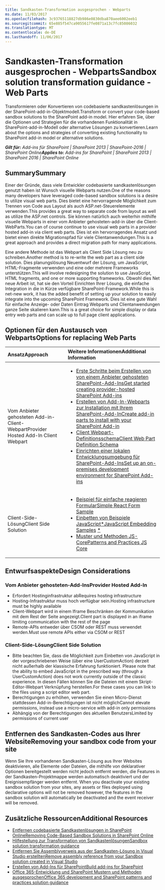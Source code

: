 ```yaml
---
title: Sandkasten-Transformation ausgesprochen - Webparts
ms.date: 11/03/2017
ms.openlocfilehash: 3c93765118827db986e0830dba870aee6002eeb1
ms.sourcegitcommit: 65e885f547ca9055617fe0871a13c7fc85086032
ms.translationtype: MT
ms.contentlocale: de-DE
ms.lasthandoff: 11/06/2017
---
```

# <a name="sandbox-solution-transformation-guidance---web-parts"></a><span data-ttu-id="41c21-102">Sandkasten-Transformation ausgesprochen - Webparts</span><span class="sxs-lookup"><span data-stu-id="41c21-102">Sandbox solution transformation guidance - Web Parts</span></span>
<span data-ttu-id="41c21-103">Transformieren oder Konvertieren von codebasierte sandkastenlösungen in der SharePoint-add-in-Objektmodell.</span><span class="sxs-lookup"><span data-stu-id="41c21-103">Transform or convert your code-based sandbox solutions to the SharePoint add-in model.</span></span> <span data-ttu-id="41c21-104">Hier erfahren Sie, über die Optionen und Strategien für die vorhandenen Funktionalität in SharePoint-add-in-Modell oder alternative Lösungen zu konvertieren.</span><span class="sxs-lookup"><span data-stu-id="41c21-104">Learn about the options and strategies of converting existing functionality to SharePoint add-in model or alternative solutions.</span></span>

<span data-ttu-id="41c21-105">_**Gilt für:** Add-ins für SharePoint | SharePoint 2013 | SharePoint-2016 | SharePoint Online_</span><span class="sxs-lookup"><span data-stu-id="41c21-105">_**Applies to:** Add-ins for SharePoint | SharePoint 2013 | SharePoint 2016 | SharePoint Online_</span></span>


## <a name="summary"></a><span data-ttu-id="41c21-106">Summary</span><span class="sxs-lookup"><span data-stu-id="41c21-106">Summary</span></span>

<span data-ttu-id="41c21-107">Einer der Gründe, dass viele Entwickler codebasierte sandkastenlösungen genutzt haben ist Wunsch visuelle Webparts nutzen.</span><span class="sxs-lookup"><span data-stu-id="41c21-107">One of the reasons many developers have leveraged code-based sandbox solutions is a desire to utilize visual web parts.</span></span> <span data-ttu-id="41c21-108">Dies bietet eine hervorragende Möglichkeit zum Trennen von Code aus Layout als auch ASP.net-Steuerelemente verwenden.</span><span class="sxs-lookup"><span data-stu-id="41c21-108">This provides a great way to separate code from layout as well as utilize the ASP.net controls.</span></span> <span data-ttu-id="41c21-109">Sie können natürlich auch weiterhin mithilfe visuelle Webparts in einer vom Anbieter gehosteten-add-in über die Client-WebParts.</span><span class="sxs-lookup"><span data-stu-id="41c21-109">You can of course continue to use visual web parts in a provider hosted add-in via client web parts.</span></span> <span data-ttu-id="41c21-110">Dies ist ein hervorragendes Ansatz und bietet einen direkte Migrationspfad für viele Clientanwendungen.</span><span class="sxs-lookup"><span data-stu-id="41c21-110">This is a great approach and provides a direct migration path for many applications.</span></span>

<span data-ttu-id="41c21-111">Eine andere Methode ist das Webpart als Client Side Lösung neu zu schreiben.</span><span class="sxs-lookup"><span data-stu-id="41c21-111">Another method is to re-write the web part as a client side solution.</span></span> <span data-ttu-id="41c21-112">Dies planungslösung Neuentwurf der Lösung, um JavaScript, HTML-Fragmente verwenden und eine oder mehrere Frameworks unterstützen.</span><span class="sxs-lookup"><span data-stu-id="41c21-112">This will involve redesigning the solution to use JavaScript, HTML fragments, and one or more supporting frameworks.</span></span> <span data-ttu-id="41c21-113">Obwohl dies Net neue Arbeit ist, hat sie den Vorteil Einrichten Ihrer Lösung, die einfache Integration in die in Kürze verfügbare SharePoint-Framework.</span><span class="sxs-lookup"><span data-stu-id="41c21-113">While this is net-new work, it has the added benefit of setting up your solution to easily integrate into the upcoming SharePoint Framework.</span></span> <span data-ttu-id="41c21-114">Dies ist eine gute Wahl für einfache Anzeige- oder Daten Eintrag Webparts und Clientanwendungen ganze Seite skalieren kann.</span><span class="sxs-lookup"><span data-stu-id="41c21-114">This is a great choice for simple display or data entry web parts and can scale up to full page client applications.</span></span>


## <a name="options-for-replacing-web-parts"></a><span data-ttu-id="41c21-115">Optionen für den Austausch von Webparts</span><span class="sxs-lookup"><span data-stu-id="41c21-115">Options for replacing Web Parts</span></span>
<span data-ttu-id="41c21-116"><a name="sectionSection2"> </a></span><span class="sxs-lookup"><span data-stu-id="41c21-116"></span></span>

|<span data-ttu-id="41c21-117">**Ansatz**</span><span class="sxs-lookup"><span data-stu-id="41c21-117">**Approach**</span></span>|<span data-ttu-id="41c21-118">**Weitere Informationen**</span><span class="sxs-lookup"><span data-stu-id="41c21-118">**Additional Information**</span></span>|
|:-----|:-----|
|<span data-ttu-id="41c21-119">Vom Anbieter gehosteten Add-in-Client-Webpart</span><span class="sxs-lookup"><span data-stu-id="41c21-119">Provider Hosted Add-In Client Webpart</span></span>|<ul><li>[<span data-ttu-id="41c21-120">Erste Schritte beim Erstellen von von einem Anbieter gehosteten SharePoint-Add-Ins</span><span class="sxs-lookup"><span data-stu-id="41c21-120">Get started creating provider-hosted SharePoint Add-ins</span></span>](https://msdn.microsoft.com/en-us/library/office/fp142381.aspx)</li><li>[<span data-ttu-id="41c21-121">Erstellen von Add-In-Webparts zur Installation mit Ihrem SharePoint-Add-In</span><span class="sxs-lookup"><span data-stu-id="41c21-121">Create add-in parts to install with your SharePoint Add-in</span></span>](https://msdn.microsoft.com/en-us/library/a2664289-6c56-4cb1-987a-22367fad55eb)</li><li>[<span data-ttu-id="41c21-122">Client Webpart-Definitionsschema</span><span class="sxs-lookup"><span data-stu-id="41c21-122">Client Web Part Definition Schema</span></span>](https://msdn.microsoft.com/en-us/library/office/dn481208.aspx)</li><li>[<span data-ttu-id="41c21-123">Einrichten einer lokalen Entwicklungsumgebung für SharePoint-Add-Ins</span><span class="sxs-lookup"><span data-stu-id="41c21-123">Set up an on-premises development environment for SharePoint Add-ins</span></span>](https://msdn.microsoft.com/en-us/library/office/fp179923.aspx)</li></ul>|
|<span data-ttu-id="41c21-124">Client-Side-Lösung</span><span class="sxs-lookup"><span data-stu-id="41c21-124">Client Side Solution</span></span>|<ul><li>[<span data-ttu-id="41c21-125">Beispiel für einfache reagieren Formular</span><span class="sxs-lookup"><span data-stu-id="41c21-125">Simple React Form Sample</span></span>](https://github.com/SharePoint/PnP/tree/dev/Samples/SharePoint.React.SupportTicket)</li><li><span data-ttu-id="41c21-126">[Einbetten von Beispiele JavaScript](https://github.com/SharePoint/PnP/tree/master/Samples/Core.JavaScript)[*](#actionsupportnote)</span><span class="sxs-lookup"><span data-stu-id="41c21-126">[JavaScript Embedding Samples](https://github.com/SharePoint/PnP/tree/master/Samples/Core.JavaScript) [*](#actionsupportnote)</span></span></li><li>[<span data-ttu-id="41c21-127">Muster und Methoden JS-Core</span><span class="sxs-lookup"><span data-stu-id="41c21-127">Patterns and Practices JS Core</span></span>](https://github.com/SharePoint/PnP-JS-Core/)</li></ul>|


## <a name="design-considerations"></a><span data-ttu-id="41c21-128">Entwurfsaspekte</span><span class="sxs-lookup"><span data-stu-id="41c21-128">Design Considerations</span></span>

### <a name="provider-hosted-add-in"></a><span data-ttu-id="41c21-129">Vom Anbieter gehosteten-Add-Ins</span><span class="sxs-lookup"><span data-stu-id="41c21-129">Provider Hosted Add-In</span></span>

<ul>
<li><span data-ttu-id="41c21-130">Erfordert Hostinginfrastruktur ab</span><span class="sxs-lookup"><span data-stu-id="41c21-130">Requires hosting infrastructure</span></span></li>
<li><span data-ttu-id="41c21-131">Hosting-Infrastruktur muss hoch verfügbar sein.</span><span class="sxs-lookup"><span data-stu-id="41c21-131">Hosting infrastructure must be highly available</span></span></li>
<li><span data-ttu-id="41c21-132">Client-Webpart wird in einem Iframe Beschränken der Kommunikation mit dem Rest der Seite angezeigt.</span><span class="sxs-lookup"><span data-stu-id="41c21-132">Client part is displayed in an iframe limiting communication with the rest of the page</span></span></li>
<li><span data-ttu-id="41c21-133">Remote-APIs entweder über CSOM oder REST muss verwendet werden.</span><span class="sxs-lookup"><span data-stu-id="41c21-133">Must use remote APIs either via CSOM or REST</span></span></li>
</ul>

### <a name="client-side-solution"></a><span data-ttu-id="41c21-134">Client-Side-Lösung</span><span class="sxs-lookup"><span data-stu-id="41c21-134">Client Side Solution</span></span>

<ul>
<li><span data-ttu-id="41c21-135">
<a name="actionsupportnote"></a>Bitte beachten Sie, dass die Möglichkeit zum Einbetten von JavaScript in der vorgeschriebenen Weise (über eine UserCustomAction) derzeit nicht außerhalb der klassische Erfahrung funktioniert.</span><span class="sxs-lookup"><span data-stu-id="41c21-135">
<a name="actionsupportnote"></a> Please note that the ability to embed JavaScript in the prescribed way (through a UserCustomAction) does not work currently outside of the classic experience.</span></span> <span data-ttu-id="41c21-136">In diesen Fällen können Sie die Dateien mit einem Skript-Editor-Webpart Verknüpfung herstellen.</span><span class="sxs-lookup"><span data-stu-id="41c21-136">For these cases you can link to the files using a script editor web part.</span></span></li>
<li><span data-ttu-id="41c21-137">Berechtigungen zu erhöhen, verwenden Sie einen Micro-Dienst stattdessen Add-in-Berechtigungen ist nicht möglich</span><span class="sxs-lookup"><span data-stu-id="41c21-137">Cannot elevate permissions, instead use a micro-service with add-in only permissions</span></span></li>
<li><span data-ttu-id="41c21-138">Abhängig von der Berechtigungen des aktuellen Benutzers</span><span class="sxs-lookup"><span data-stu-id="41c21-138">Limited by permissions of current user</span></span></li>
</ul>


## <a name="removing-your-sandbox-code-from-your-site"></a><span data-ttu-id="41c21-139">Entfernen des Sandkasten-Codes aus Ihrer Website</span><span class="sxs-lookup"><span data-stu-id="41c21-139">Removing your sandbox code from your site</span></span>
<span data-ttu-id="41c21-140"><a name="sectionSection3"></a> Wenn Sie Ihre vorhandenen Sandkasten-Lösung aus Ihrer Websites deaktivieren, alle Elemente oder Dateien, die mithilfe von deklarativer Optionen bereitgestellt werden nicht jedoch entfernt werden, die Features in der Sandkasten-Projektmappe werden automatisch deaktiviert und der Ereignisempfänger werden entfernt.</span><span class="sxs-lookup"><span data-stu-id="41c21-140"><a name="sectionSection3"> </a> When you deactivate your existing sandbox solution from your sites, any assets or files deployed using declarative options will not be removed however, the features in the sandbox solution will automatically be deactivated and the event receiver will be removed.</span></span>


## <a name="additional-resources"></a><span data-ttu-id="41c21-141">Zusätzliche Ressourcen</span><span class="sxs-lookup"><span data-stu-id="41c21-141">Additional Resources</span></span>
<span data-ttu-id="41c21-142"><a name="bk_addresources"> </a></span><span class="sxs-lookup"><span data-stu-id="41c21-142"></span></span>
-  [<span data-ttu-id="41c21-143">Entfernen codebasierte Sandkastenlösungen in SharePoint Online</span><span class="sxs-lookup"><span data-stu-id="41c21-143">Removing Code-Based Sandbox Solutions in SharePoint Online</span></span>](http://dev.office.com/blogs/removing-code-based-sandbox-solutions-in-sharepoint-online)
-  [<span data-ttu-id="41c21-144">Hilfestellung zur Transformation von Sandkastenlösungen</span><span class="sxs-lookup"><span data-stu-id="41c21-144">Sandbox solution transformation guidance</span></span>](https://msdn.microsoft.com/en-us/pnp_articles/sandbox-solution-transformation-guidance)
-  [<span data-ttu-id="41c21-145">Entfernen Sie Assemblyverweis aus der Sandkasten-Lösung in Visual Studio erstellten</span><span class="sxs-lookup"><span data-stu-id="41c21-145">Remove assembly reference from your Sandbox solution created in Visual Studio</span></span>](https://support.microsoft.com/en-us/kb/3183084)
-  [<span data-ttu-id="41c21-146">Erstellen von Add-Ins für SharePoint</span><span class="sxs-lookup"><span data-stu-id="41c21-146">Build add-ins for SharePoint</span></span>](https://msdn.microsoft.com/library/office/fp179930.aspx)
-  [<span data-ttu-id="41c21-147">Office 365-Entwicklung und SharePoint Mustern und Methoden ausgesprochen</span><span class="sxs-lookup"><span data-stu-id="41c21-147">Office 365 development and SharePoint patterns and practices solution guidance</span></span>](https://msdn.microsoft.com/en-us/pnp_articles/office-365-development-patterns-and-practices-solution-guidance)
